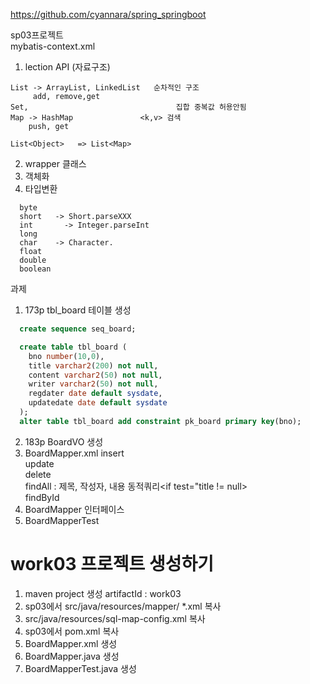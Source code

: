 https://github.com/cyannara/spring_springboot

sp03프로젝트  
mybatis-context.xml  

1. lection API (자료구조)  
```
List -> ArrayList, LinkedList   순차적인 구조  
     add, remove,get  
Set,                                 집합 중복값 허용안됨  
Map -> HashMap               <k,v> 검색  
    push, get  

List<Object>   => List<Map>  
```
2. wrapper 클래스
  1. 객체화
  2. 타입변환   

 ```  
   byte       
   short   -> Short.parseXXX
   int       -> Integer.parseInt
   long
   char    -> Character.
   float
   double
   boolean
```
과제
1. 173p  tbl_board 테이블 생성
```sql
  create sequence seq_board;

  create table tbl_board (
    bno number(10,0),
    title varchar2(200) not null,
    content varchar2(50) not null,
    writer varchar2(50) not null,
    regdater date default sysdate,
    updatedate date default sysdate
  );
  alter table tbl_board add constraint pk_board primary key(bno);
```
2. 183p  BoardVO 생성
3. BoardMapper.xml
    insert  
    update  
    delete  
    findAll     :  제목, 작성자, 내용 동적쿼리<if test="title != null>  
    findById     
4. BoardMapper 인터페이스
5. BoardMapperTest 


work03 프로젝트 생성하기
=================
1. maven project 생성
   artifactId : work03
2. sp03에서 src/java/resources/mapper/ *.xml 복사
3. src/java/resources/sql-map-config.xml 복사
4. sp03에서 pom.xml 복사
5. BoardMapper.xml 생성
6. BoardMapper.java  생성
7. BoardMapperTest.java 생성


